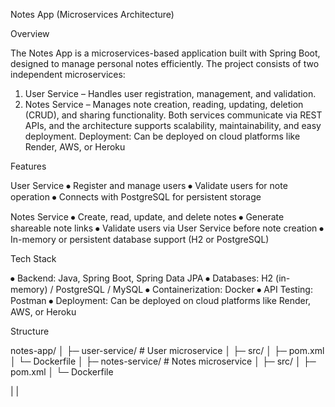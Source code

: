 Notes App (Microservices Architecture)

Overview

The Notes App is a microservices-based application built with Spring Boot, designed to manage personal notes efficiently. The project consists of two independent microservices:
1. User Service – Handles user registration, management, and validation.
2. Notes Service – Manages note creation, reading, updating, deletion (CRUD), and sharing functionality.
Both services communicate via REST APIs, and the architecture supports scalability, maintainability, and easy deployment.
Deployment: Can be deployed on cloud platforms like Render, AWS, or Heroku

Features

User Service
⦁	Register and manage users
⦁	Validate users for note operation
⦁	Connects with PostgreSQL for persistent storage


Notes Service
⦁	Create, read, update, and delete notes
⦁	Generate shareable note links
⦁	Validate users via User Service before note creation
⦁	In-memory or persistent database support (H2 or PostgreSQL)

Tech Stack

⦁	Backend: Java, Spring Boot, Spring Data JPA
⦁	Databases: H2 (in-memory) / PostgreSQL / MySQL
⦁	Containerization: Docker
⦁	API Testing: Postman
⦁	Deployment: Can be deployed on cloud platforms like Render, AWS, or Heroku


Structure

notes-app/
│
├─ user-service/        # User microservice
│   ├─ src/
│   ├─ pom.xml
│   └─ Dockerfile
│
├─ notes-service/       # Notes microservice
│   ├─ src/
│   ├─ pom.xml
│   └─ Dockerfile

|
|


